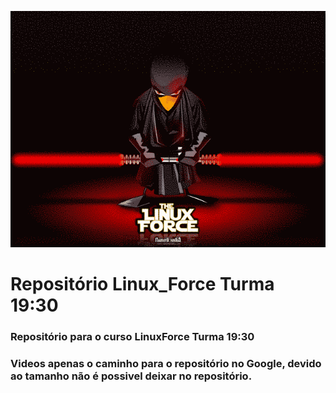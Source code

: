 <div align="center">

![](https://github.com/jeancarloviana/curso_linux_force_git/blob/master/imagens/linux_force_capa.png?raw=true)

</div> 

# Repositório Linux_Force Turma 19:30


### Repositório para o curso LinuxForce Turma 19:30

### Videos apenas o caminho para o repositório no Google, devido ao tamanho não é possivel deixar no repositório.